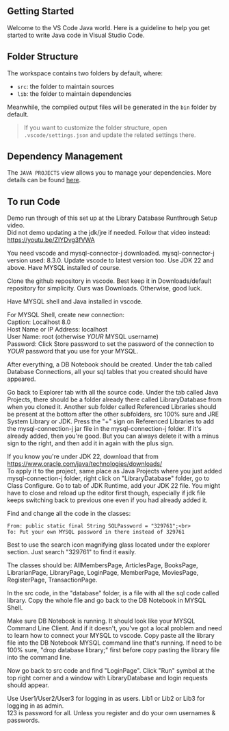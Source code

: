 ## Getting Started

Welcome to the VS Code Java world. Here is a guideline to help you get started to write Java code in Visual Studio Code.

## Folder Structure

The workspace contains two folders by default, where:

- `src`: the folder to maintain sources
- `lib`: the folder to maintain dependencies

Meanwhile, the compiled output files will be generated in the `bin` folder by default.

> If you want to customize the folder structure, open `.vscode/settings.json` and update the related settings there.

## Dependency Management

The `JAVA PROJECTS` view allows you to manage your dependencies. More details can be found [here](https://github.com/microsoft/vscode-java-dependency#manage-dependencies).

## To run Code

Demo run through of this set up at the Library Database Runthrough Setup video.<br>
Did not demo updating a the jdk/jre if needed. Follow that video instead: https://youtu.be/ZIYDvg3fVWA

You need vscode and mysql-connector-j downloaded. mysql-connector-j version used: 8.3.0. Update vscode to latest version too. Use JDK 22 and above. Have MYSQL installed of course.

Clone the github repository in vscode. Best keep it in Downloads/default repository for simplicity. Ours was Downloads. Otherwise, good luck.

Have MYSQL shell and Java installed in vscode.

For MYSQL Shell, create new connection:<br>
  Caption: Localhost 8.0<br>
  Host Name or IP Address: localhost<br>
  User Name: root (otherwise _YOUR_ MYSQL username)<br>
  Password: Click Store password to set the password of the connection to _YOUR_ password that you use for your MYSQL.

After everything, a DB Notebook should be created. Under the tab called Database Connections, all your sql tables that you created should have appeared.

Go back to Explorer tab with all the source code. Under the tab called Java Projects, there should be a folder already there called LibraryDatabase from when you cloned it. Another sub folder called Referenced Libraries should be present at the bottom after the other subfolders, src 100% sure and JRE System Library or JDK. Press the "+" sign on Referenced Libraries to add the mysql-connection-j jar file in the mysql-connection-j folder. If it's already added, then you're good. But you can always delete it with a minus sign to the right, and then add it in again with the plus sign.

If you know you're under JDK 22, download that from https://www.oracle.com/java/technologies/downloads/<br>
To apply it to the project, same place as Java Projects where you just added mysql-connection-j folder, right click on "LibraryDatabase" folder, go to Class Configure. Go to tab of JDK Runtime, add your JDK 22 file. You might have to close and reload up the editor first though, especially if jdk file keeps switching back to previous one even if you had already added it.

Find and change all the code in the classes:

    From: public static final String SQLPassword = "329761";<br>
    To: Put your own MYSQL password in there instead of 329761

Best to use the search icon magnifying glass located under the explorer section. Just search "329761" to find it easily.

The classes should be: AllMembersPage, ArticlesPage, BooksPage, LibrarianPage, LibraryPage, LoginPage, MemberPage, MoviesPage, RegisterPage, TransactionPage.

In the src code, in the "database" folder, is a file with all the sql code called library. Copy the whole file and go back to the DB Notebook in MYSQL Shell.

Make sure DB Notebook is running. It should look like your MYSQL Command Line Client. And if it doesn't, you've got a local problem and need to learn how to connect your MYSQL to vscode.
Copy paste all the library file into the DB Notebook MYSQL command line that's running. If need to be 100% sure, "drop database library;" first before copy pasting the library file into the command line.

Now go back to src code and find "LoginPage". Click "Run" symbol at the top right corner and a window with LibraryDatabase and login requests should appear.

Use User1/User2/User3 for logging in as users. Lib1 or Lib2 or Lib3 for logging in as admin.<br>
123 is password for all. Unless you register and do your own usernames & passwords.
